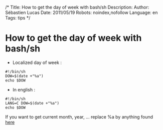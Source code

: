 /*
Title: How to get the day of week with bash/sh
Description: 
Author: Sébastien Lucas
Date: 2011/05/19
Robots: noindex,nofollow
Language: en
Tags: tips
*/
# How to get the day of week with bash/sh

*	Localized day of week : 
```
#!/bin/sh
DOW=$(date +"%a")
echo $DOW
```
*	In english :
```
#!/bin/sh
LANG=C DOW=$(date +"%a")
echo $DOW
```

If you want to get current month, year, ... replace %a by anything found [here](http://www.cyberciti.biz/faq/linux-unix-formatting-dates-for-display/)






